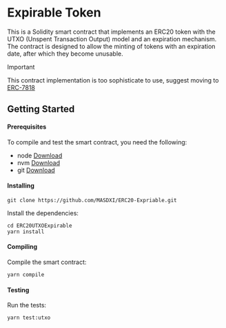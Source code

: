# Expirable Token
This is a Solidity smart contract that implements an ERC20 token with the UTXO (Unspent Transaction Output) model and an expiration mechanism. The contract is designed to allow the minting of tokens with an expiration date, after which they become unusable.

> [!Important]
> This contract implementation is too sophisticate to use, suggest moving to [ERC-7818](https://github.com/MASDXI/ERCs/blob/master/ERCS/erc-7818.md)


## Getting Started
#### Prerequisites
To compile and test the smart contract, you need the following:

- node [Download](https://nodejs.org/en/)
- nvm [Download](https://github.com/nvm-sh/nvm#installing-and-updating)
- git [Download](https://git-scm.com/)


#### Installing
```
git clone https://github.com/MASDXI/ERC20-Expriable.git
```
Install the dependencies:
```
cd ERC20UTXOExpirable
yarn install
```
#### Compiling
Compile the smart contract:
```
yarn compile
```

#### Testing
Run the tests:
```
yarn test:utxo
```
